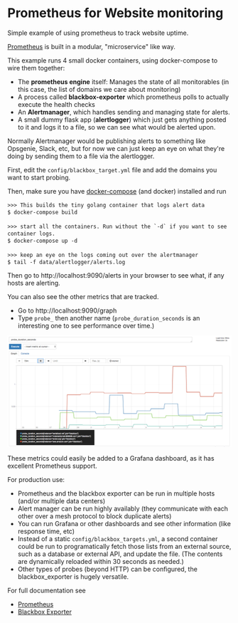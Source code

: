 # Prometheus for Website monitoring

Simple example of using prometheus to track website uptime.

[Prometheus](https://prometheus.io) is built in a modular, "microservice" like way.

This example runs 4 small docker containers, using docker-compose to wire them together:

* The **prometheus engine** itself: Manages the state of all monitorables (in this case, the list of domains we care about monitoring)
* A process called **blackbox-exporter** which prometheus polls to actually execute the health checks
* An **Alertmanager**, which handles sending and managing state for alerts.
* A small dummy flask app (**alertlogger**) which just gets anything posted to it and logs it to a file, so we can see what would be alerted upon.

Normally Alertmanager would be publishing alerts to something like Opsgenie, Slack, etc, but for now we can just keep an eye on what they're doing by sending them to a file via the alertlogger.

First, edit the `config/blackbox_target.yml` file and add the domains you want to start probing.

Then, make sure you have [docker-compose](https://docs.docker.com/compose/) (and docker) installed and run

    >>> This builds the tiny golang container that logs alert data
    $ docker-compose build

    >>> start all the containers. Run without the `-d` if you want to see container logs.
    $ docker-compose up -d

    >>> keep an eye on the logs coming out over the alertmanager
    $ tail -f data/alertlogger/alerts.log

Then go to http://localhost:9090/alerts in your browser to see what, if any hosts are alerting.

You can also see the other metrics that are tracked.

* Go to http://localhost:9090/graph
* Type `probe_` then another name (`probe_duration_seconds` is an interesting one to see performance over time.)

![response_time_graph](PrometheusGraph.png)

These metrics could easily be added to a Grafana dashboard, as it has excellent Prometheus support.

For production use:

* Prometheus and the blackbox exporter can be run in multiple hosts (and/or multiple data centers)
* Alert manager can be run highly availably (they communicate with each other over a mesh protocol to block duplicate alerts)
* You can run Grafana or other dashboards and see other information (like response time, etc)
* Instead of a static `config/blackbox_targets.yml`, a second container could be run to programatically fetch those lists from an external source, such as a database or external API, and update the file. (The contents are dynamically reloaded within 30 seconds as needed.)
* Other types of probes (beyond HTTP) can be configured, the blackbox_exporter is hugely versatile.

For full documentation see

* [Prometheus](https://prometheus.io/)
* [Blackbox Exporter](https://github.com/prometheus/blackbox_exporter)

